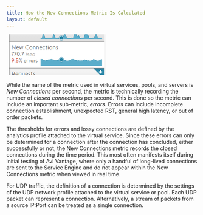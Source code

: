 ```yaml
---
title: How the New Connections Metric Is Calculated
layout: default
---
```

<a href="img/NewConnections.png"><img class="size-full wp-image-230 alignright" src="img/NewConnections.png" alt="NewConnections" width="263" height="108"></a>

While the name of the metric used in virtual services, pools, and servers is *New Connections* per second, the metric is technically recording the number of *closed connections* per second. This is done so the metric can include an important sub-metric, *errors*. Errors can include incomplete connection establishment, unexpected RST, general high latency, or out of order packets.

The thresholds for errors and lossy connections are defined by the analytics profile attached to the virtual service. Since these errors can only be determined for a connection after the connection has concluded, either successfully or not, the New Connections metric records the closed connections during the time period. This most often manifests itself during initial testing of Avi Vantage, where only a handful of long-lived connections are sent to the Service Engine and do not appear within the New Connections metric when viewed in real time.

For UDP traffic, the definition of a connection is determined by the settings of the UDP network profile attached to the virtual service or pool. Each UDP packet can represent a connection. Alternatively, a stream of packets from a source IP:Port can be treated as a single connection.
